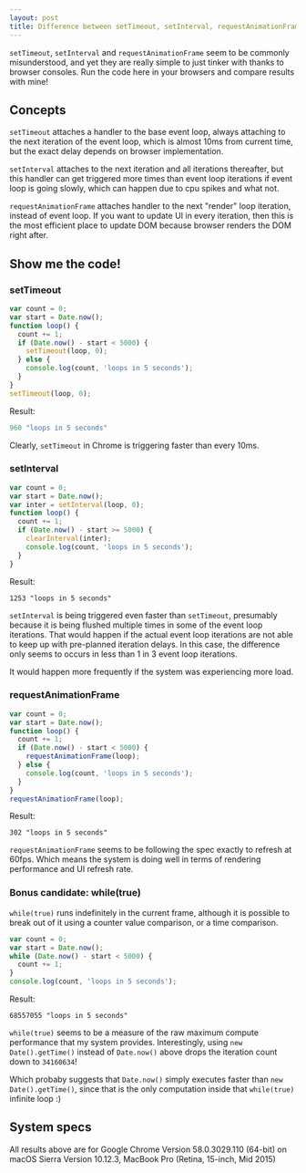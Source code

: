 ```yaml
---
layout: post
title: Difference between setTimeout, setInterval, requestAnimationFrame
---
```


`setTimeout`, `setInterval` and `requestAnimationFrame` seem to be commonly
misunderstood, and yet they are really simple to just tinker with thanks to
browser consoles.
Run the code here in your browsers and compare results with mine!

## Concepts

`setTimeout` attaches a handler to the base event loop, always attaching to the
next iteration of the event loop, which is almost 10ms from current time, but
the exact delay depends on browser implementation.

`setInterval` attaches to the next iteration and all iterations thereafter, but
this handler can get triggered more times than event loop iterations if event
loop is going slowly, which can happen due to cpu spikes and what not.

`requestAnimationFrame` attaches handler to the next "render" loop iteration,
instead of event loop. If you want to update UI in every iteration, then this is
the most efficient place to update DOM because browser renders the DOM right
after.

## Show me the code!

### setTimeout

```js
var count = 0;
var start = Date.now();
function loop() {
  count += 1;
  if (Date.now() - start < 5000) {
    setTimeout(loop, 0);
  } else {
    console.log(count, 'loops in 5 seconds');
  }
}
setTimeout(loop, 0);
```

Result:
```js
960 "loops in 5 seconds"
```

Clearly, `setTimeout` in Chrome is triggering faster than every 10ms.

### setInterval

```js
var count = 0;
var start = Date.now();
var inter = setInterval(loop, 0);
function loop() {
  count += 1;
  if (Date.now() - start >= 5000) {
    clearInterval(inter);
    console.log(count, 'loops in 5 seconds');
  }
}
```

Result:
```
1253 "loops in 5 seconds"
```

`setInterval` is being triggered even faster than `setTimeout`, presumably
because it is being flushed multiple times in some of the event loop iterations.
That would happen if the actual event loop iterations are not able to keep up
with pre-planned iteration delays. In this case, the difference only seems to
occurs in less than 1 in 3 event loop iterations.

It would happen more frequently if the system was experiencing more load.

### requestAnimationFrame

```js
var count = 0;
var start = Date.now();
function loop() {
  count += 1;
  if (Date.now() - start < 5000) {
    requestAnimationFrame(loop);
  } else {
    console.log(count, 'loops in 5 seconds');
  }
}
requestAnimationFrame(loop);
```

Result:
```
302 "loops in 5 seconds"
```

`requestAnimationFrame` seems to be following the spec exactly to refresh at
60fps. Which means the system is doing well in terms of rendering performance
and UI refresh rate.

### Bonus candidate: while(true)

`while(true)` runs indefinitely in the current frame, although it is possible to
break out of it using a counter value comparison, or a time comparison.

```js
var count = 0;
var start = Date.now();
while (Date.now() - start < 5000) {
  count += 1;
}
console.log(count, 'loops in 5 seconds');
```

Result:
```
68557055 "loops in 5 seconds"
```

`while(true)` seems to be a measure of the raw maximum compute performance that
my system provides. Interestingly, using `new Date().getTime()` instead of
`Date.now()` above drops the iteration count down to `34160634`!

Which probaby suggests  that `Date.now()` simply executes faster than `new
Date().getTime()`, since that is the only computation inside that `while(true)`
infinite loop :)

## System specs

All results above are for Google Chrome Version 58.0.3029.110 (64-bit) on
macOS Sierra Version 10.12.3, MacBook Pro (Retina, 15-inch, Mid 2015)

